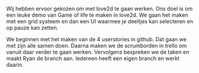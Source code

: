 Wij hebben ervoor gekozen om met love2d te gaan werken.
Ons doel is om een leuke demo van Game of life te maken in love2d.
We gaan het maken met een grid systeem en dan een UI waarmee je deeltjes kan selecteren en op pauze kan zetten.


We beginnen met het maken van de 4 userstories in github. Dat gaan we met zijn alle samen doen.
Daarna maken we de scrumborden in trello om vanuit daar verder te gaan werken.
Vervolgens bespreken we de taken en maakt Ryan de branch aan. Iedereen heeft een eigen branch en werkt daarin.